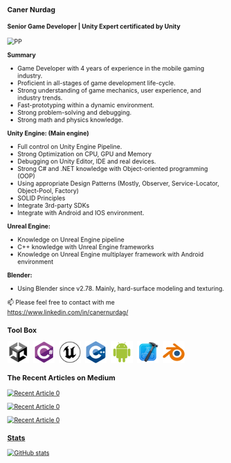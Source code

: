 ### **Caner Nurdag**
#### Senior Game Developer | Unity Expert certificated by Unity

<img align="top" alt="PP" width="250px" style="padding-right:10px;" src="https://avatars.githubusercontent.com/u/51195463?v=4"/>
<br />

**Summary**
- Game Developer with 4 years of experience in the mobile gaming industry. 
- Proficient in all-stages of game development life-cycle.
- Strong understanding of game mechanics, user experience, and industry trends.
- Fast-prototyping within a dynamic environment.
- Strong problem-solving and debugging.
- Strong math and physics knowledge.

**Unity Engine: (Main engine)**
- Full control on Unity Engine Pipeline. 
- Strong Optimization on CPU, GPU and Memory
- Debugging on Unity Editor, IDE and real devices.
- Strong C# and .NET knowledge with Object-oriented programming (OOP) 
- Using appropriate Design Patterns (Mostly, Observer, Service-Locator, Object-Pool, Factory)
- SOLID Principles
- Integrate 3rd-party SDKs
- Integrate with Android and IOS environment.

**Unreal Engine:**
- Knowledge on Unreal Engine pipeline
- C++ knowledge with Unreal Engine frameworks
- Knowledge on Unreal Engine multiplayer framework with Android environment

**Blender:**
- Using Blender since v2.78. Mainly, hard-surface modeling and texturing. 

📫 Please feel free to contact with me https://www.linkedin.com/in/canernurdag/ 

### Tool Box
<img align="left" alt="Unity" width="50px" style="padding-right:10px;" src="https://raw.githubusercontent.com/devicons/devicon/v2.15.1/icons/unity/unity-original.svg"/>

<img align="left" alt="CSharp" width="50px" style="padding-right:10px;" src="https://raw.githubusercontent.com/devicons/devicon/v2.15.1/icons/csharp/csharp-original.svg"/>

<img align="left" alt="Unreal" width="50px" style="padding-right:10px;" src="https://raw.githubusercontent.com/devicons/devicon/master/icons/unrealengine/unrealengine-original.svg"/>

<img align="left" alt="CPP" width="50px" style="padding-right:10px;" src="https://raw.githubusercontent.com/devicons/devicon/v2.15.1/icons/cplusplus/cplusplus-original.svg"/>

<img align="left" alt="Andorid" width="50px" style="padding-right:10px;" src="https://raw.githubusercontent.com/devicons/devicon/master/icons/android/android-original.svg"/>

<img align="left" alt="XCode" width="50px" style="padding-right:10px;" src="https://raw.githubusercontent.com/devicons/devicon/master/icons/xcode/xcode-original.svg"/>

<img align="left" alt="Blender" width="50px" style="padding-right:10px;" src="https://raw.githubusercontent.com/devicons/devicon/v2.15.1/icons/blender/blender-original.svg"/>
<br />
<br />
<br />

### The Recent Articles on Medium

<a target="_blank" href="https://github-readme-medium-recent-article.vercel.app/medium/@canernurdag/0"><img src="https://github-readme-medium-recent-article.vercel.app/medium/@canernurdag/0" alt="Recent Article 0"> 

<a target="_blank" href="https://github-readme-medium-recent-article.vercel.app/medium/@canernurdag/0"><img src="https://github-readme-medium-recent-article.vercel.app/medium/@canernurdag/1" alt="Recent Article 0"> 

<a target="_blank" href="https://github-readme-medium-recent-article.vercel.app/medium/@canernurdag/0"><img src="https://github-readme-medium-recent-article.vercel.app/medium/@canernurdag/2" alt="Recent Article 0"> 

### Stats
![GitHub stats](https://github-readme-stats.vercel.app/api?username=canernurdag&show_icons=true&count_private=true)  

